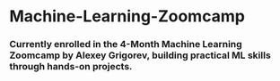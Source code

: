 # Machine-Learning-Zoomcamp
### Currently enrolled in the 4-Month Machine Learning Zoomcamp by Alexey Grigorev, building practical ML skills through hands-on projects.
